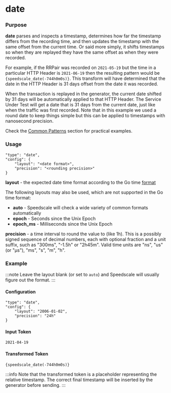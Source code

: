 # date

### Purpose

**date** parses and inspects a timestamp, determines how far the timestamp differs from the recording time, and then updates the timestamp with the same offset from the current time. Or said more simply, it shifts timestamps so when they are replayed they have the same offset as when they were recorded.

For example, if the RRPair was recorded on `2021-05-19` but the time in a particular HTTP Header is `2021-06-19` then the resulting pattern would be `{speedscale_date(-744h0m0s)}`. This transform will have determined that the date in the HTTP Header is 31 days offset from the date it was recorded.

When the transaction is replayed in the generator, the current date shifted by 31 days will be automatically applied to that HTTP Header. The Service Under Test will get a date that is 31 days from the current date, just like when the traffic was first recorded. Note that in this example we used a round date to keep things simple but this can be applied to timestamps with nanosecond precision.

Check the [Common Patterns](../../common-patterns/) section for practical examples.

### Usage

```
"type": "date",
"config": {
    "layout": "<date format>",
    "precision": "<rounding precision>"
}
```

**layout** - the expected date time format according to the Go time [format](https://pkg.go.dev/time#example-Time.Format)

The following layouts may also be used, which are not supported in the Go time format:

* **auto** - Speedscale will check a wide variety of common formats automatically
* **epoch** - Seconds since the Unix Epoch
* **epoch_ms** - Milliseconds since the Unix Epoch

**precision** - a time interval to round the value to (like 1h). This is a possibly signed sequence of decimal numbers, each with optional fraction and a unit suffix, such as "300ms", "-1.5h" or "2h45m". Valid time units are "ns", "us" (or "µs"), "ms", "s", "m", "h".

### Example

:::note
Leave the layout blank (or set to `auto`) and Speedscale will usually figure out the format.
:::

#### Configuration

```
"type": "date",
"config": {
    "layout": "2006-01-02",
    "precision": "24h"
}
```

#### Input Token

```
2021-04-19
```

#### Transformed Token

`{speedscale_date(-744h0m0s)}`

:::info
Note that the transformed token is a placeholder representing the relative timestamp. The correct final timestamp will be inserted by the generator before sending.
:::
